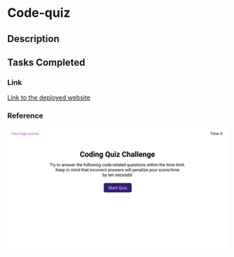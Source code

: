 # Code-quiz

## Description

## Tasks Completed 

### Link 
[Link to the deployed website]()

### Reference 
![Screenshot of index.html](./assets/images/screenshot.gif)
